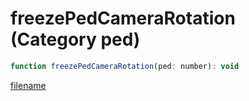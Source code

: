 # freezePedCameraRotation (Category ped)

```js
function freezePedCameraRotation(ped: number): void
```

[filename](freezePedCameraRotation_m.md ':include')